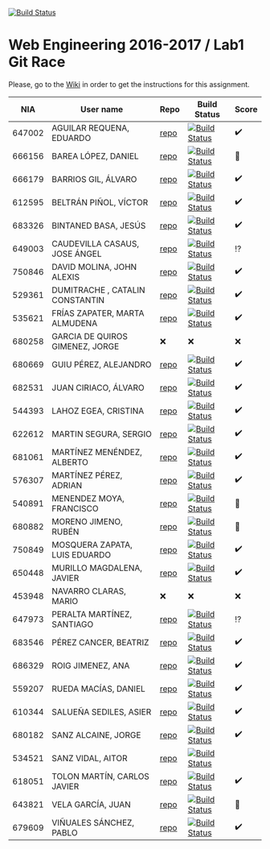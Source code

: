 [![Build Status](https://travis-ci.org/UNIZAR-30246-WebEngineering/lab1-git-race.svg)](https://travis-ci.org/UNIZAR-30246-WebEngineering/lab1-git-race)

# Web Engineering 2016-2017 / Lab1 Git Race

Please, go to the [Wiki](https://github.com/UNIZAR-30246-WebEngineering/lab1-git-race/wiki) in order to get the instructions for this assignment.


NIA    | User name | Repo | Build Status | Score
-------|-----------|------|--------------|--------
647002 | AGUILAR REQUENA, EDUARDO | [repo](https://github.com/McGredu/lab1-git-race) | [![Build Status](https://travis-ci.org/McGredu/lab1-git-race.svg)](https://travis-ci.org/McGredu/lab1-git-race) | :heavy_check_mark:
666156 | BAREA LÓPEZ, DANIEL | [repo](https://github.com/dbarelop/lab1-git-race) | [![Build Status](https://travis-ci.org/dbarelop/lab1-git-race.svg)](https://travis-ci.org/dbarelop/lab1-git-race) | :gift:
666179 | BARRIOS GIL, ÁLVARO | [repo](https://github.com/deerter/lab1-git-race) | [![Build Status](https://travis-ci.org/deerter/lab1-git-race.svg)](https://travis-ci.org/deerter/lab1-git-race) | :heavy_check_mark:
612595 | BELTRÁN PIÑOL, VÍCTOR | [repo](https://github.com/Victorbp09/lab1-git-race) | [![Build Status](https://travis-ci.org/Victorbp09/lab1-git-race.svg)](https://travis-ci.org/Victorbp09/lab1-git-race) | :heavy_check_mark:
683326 | BINTANED BASA, JESÚS | [repo](https://github.com/jebiba95/lab1-git-race) | [![Build Status](https://travis-ci.org/jebiba95/lab1-git-race.svg)](https://travis-ci.org/jebiba95/lab1-git-race) | :heavy_check_mark:
649003 | CAUDEVILLA CASAUS, JOSE ÁNGEL | [repo](https://github.com/josnick/lab1-git-race) | [![Build Status](https://travis-ci.org/josnick/lab1-git-race.svg)](https://travis-ci.org/josnick/lab1-git-race) | :interrobang:
750846 | DAVID MOLINA, JOHN ALEXIS | [repo](https://github.com/luisemz/lab1-git-race) | [![Build Status](https://travis-ci.org/luisemz/lab1-git-race.svg)](https://travis-ci.org/luisemz/lab1-git-race) | :heavy_check_mark:
529361 | DUMITRACHE , CATALIN  CONSTANTIN | [repo](https://github.com/catalindumitrache76/lab1-git-race) | [![Build Status](https://travis-ci.org/catalindumitrache76/lab1-git-race.svg)](https://travis-ci.org/catalindumitrache76/lab1-git-race) | :heavy_check_mark:
535621 | FRÍAS ZAPATER, MARTA ALMUDENA | [repo](https://github.com/martafr/lab1-git-race) | [![Build Status](https://travis-ci.org/martafr/lab1-git-race.svg)](https://travis-ci.org/martafr/lab1-git-race) | :heavy_check_mark:
680258 | GARCIA DE QUIROS GIMENEZ, JORGE | :x: | :x: | :x:
680669 | GUIU PÉREZ, ALEJANDRO | [repo](https://github.com/aguiu/lab1-git-race) | [![Build Status](https://travis-ci.org/aguiu/lab1-git-race.svg)](https://travis-ci.org/aguiu/lab1-git-race) | :heavy_check_mark:
682531 | JUAN CIRIACO, ÁLVARO | [repo](https://github.com/aJuanCiri/lab1-git-race) | [![Build Status](https://travis-ci.org/aJuanCiri/lab1-git-race.svg)](https://travis-ci.org/aJuanCiri/lab1-git-race) | :heavy_check_mark:
544393 | LAHOZ EGEA, CRISTINA | [repo](https://github.com/cristinalahoz/lab1-git-race) | [![Build Status](https://travis-ci.org/cristinalahoz/lab1-git-race.svg)](https://travis-ci.org/cristinalahoz/lab1-git-race) | :heavy_check_mark:
622612 | MARTIN SEGURA, SERGIO | [repo](https://github.com/SureSRM/lab1-git-race) | [![Build Status](https://travis-ci.org/SureSRM/lab1-git-race.svg)](https://travis-ci.org/SureSRM/lab1-git-race) | :heavy_check_mark:
681061 | MARTÍNEZ MENÉNDEZ, ALBERTO | [repo](https://github.com/Belberus/lab1-git-race) | [![Build Status](https://travis-ci.org/Belberus/lab1-git-race.svg)](https://travis-ci.org/Belberus/lab1-git-race) | :heavy_check_mark:
576307 | MARTÍNEZ PÉREZ, ADRIAN | [repo](https://github.com/Electryk/lab1-git-race) | [![Build Status](https://travis-ci.org/Electryk/lab1-git-race.svg)](https://travis-ci.org/Electryk/lab1-git-race) | :heavy_check_mark:
540891 | MENENDEZ MOYA, FRANCISCO | [repo](https://github.com/fmenemo/lab1-git-race) | [![Build Status](https://travis-ci.org/fmenemo/lab1-git-race.svg)](https://travis-ci.org/fmenemo/lab1-git-race) | :gift:
680882 | MORENO JIMENO, RUBÉN | [repo](https://github.com/nebur395/lab1-git-race) | [![Build Status](https://travis-ci.org/nebur395/lab1-git-race.svg)](https://travis-ci.org/nebur395/lab1-git-race) | :gift:
750849 | MOSQUERA ZAPATA, LUIS EDUARDO | [repo](https://github.com/luisemz/lab1-git-race) | [![Build Status](https://travis-ci.org/luisemz/lab1-git-race.svg)](https://travis-ci.org/luisemz/lab1-git-race) | :heavy_check_mark:
650448 | MURILLO MAGDALENA, JAVIER | [repo](https://github.com/javmurillo/lab1-git-race) | [![Build Status](https://travis-ci.org/javmurillo/lab1-git-race.svg)](https://travis-ci.org/javmurillo/lab1-git-race) | :heavy_check_mark:
453948 | NAVARRO CLARAS, MARIO | :x: | :x: | :x:
647973 | PERALTA MARTÍNEZ, SANTIAGO | [repo](https://github.com/SantiagoPeralta/lab1-git-race) | [![Build Status](https://travis-ci.org/SantiagoPeralta/lab1-git-race.svg)](https://travis-ci.org/SantiagoPeralta/lab1-git-race) | :interrobang:
683546 | PÉREZ CANCER, BEATRIZ | [repo](https://github.com/beapc18/lab1-git-race) | [![Build Status](https://travis-ci.org/beapc18/lab1-git-race.svg)](https://travis-ci.org/beapc18/lab1-git-race) | :heavy_check_mark:
686329 | ROIG JIMENEZ, ANA | [repo](https://github.com/anicacortes/lab1-git-race) | [![Build Status](https://travis-ci.org/anicacortes/lab1-git-race.svg)](https://travis-ci.org/anicacortes/lab1-git-race) | :heavy_check_mark:
559207 | RUEDA MACÍAS, DANIEL | [repo](https://github.com/danirueda/lab1-git-race) | [![Build Status](https://travis-ci.org/danirueda/lab1-git-race.svg)](https://travis-ci.org/danirueda/lab1-git-race) | :heavy_check_mark:
610344 | SALUEÑA SEDILES, ASIER | [repo](https://github.com/asierhandball/lab1-git-race) | [![Build Status](https://travis-ci.org/asierhandball/lab1-git-race.svg)](https://travis-ci.org/asierhandball/lab1-git-race) | :heavy_check_mark:
680182 | SANZ ALCAINE, JORGE | [repo](https://github.com/sanz1995/lab1-git-race) | [![Build Status](https://travis-ci.org/sanz1995/lab1-git-race.svg)](https://travis-ci.org/sanz1995/lab1-git-race) | :heavy_check_mark:
534521 | SANZ VIDAL, AITOR | [repo](https://github.com/aitorsanz/lab1-git-race) | [![Build Status](https://travis-ci.org/aitorsanz/lab1-git-race.svg)](https://travis-ci.org/aitorsanz/lab1-git-race)
618051 | TOLON MARTÍN, CARLOS JAVIER | [repo](https://github.com/ctolon22/lab1-git-race) | [![Build Status](https://travis-ci.org/ctolon22/lab1-git-race.svg)](https://travis-ci.org/ctolon22/lab1-git-race) | :heavy_check_mark:
643821 | VELA GARCÍA, JUAN | [repo](https://github.com/juan-vg/lab1-git-race) | [![Build Status](https://travis-ci.org/juan-vg/lab1-git-race.svg)](https://travis-ci.org/juan-vg/lab1-git-race) | :gift:
679609 | VIÑUALES SÁNCHEZ, PABLO | [repo](https://github.com/strummerTFIU/lab1-git-race) | [![Build Status](https://travis-ci.org/strummerTFIU/lab1-git-race.svg)](https://travis-ci.org/strummerTFIU/lab1-git-race) | :heavy_check_mark:

